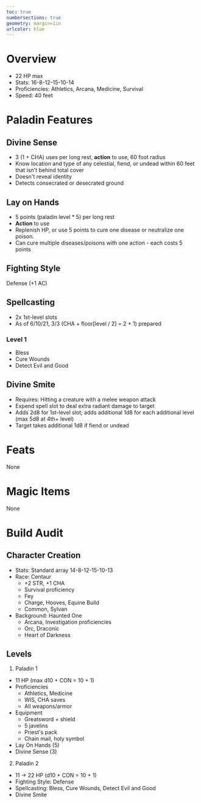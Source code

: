 ```yaml
---
toc: true
numbersections: true
geometry: margin=1in
urlcolor: blue
---
```


# Overview

- 22 HP max
- Stats: 16-8-12-15-10-14
- Proficiencies: Athletics, Arcana, Medicine, Survival
- Speed: 40 feet

# Paladin Features

## Divine Sense

- 3 (1 + CHA) uses per long rest, **action** to use, 60 foot radius
- Know location and type of any celestial, fiend, or undead within 60 feet that
  isn't behind total cover
- Doesn't reveal identity
- Detects consecrated or desecrated ground

## Lay on Hands

- 5 points (paladin level \* 5) per long rest
- **Action** to use
- Replenish HP, or use 5 points to cure one disease or neutralize one poison.
- Can cure multiple diseases/poisons with one action - each costs 5 points

## Fighting Style

Defense (+1 AC)

## Spellcasting

- 2x 1st-level slots
- As of 6/10/21, 3/3 (CHA + floor[level / 2] = 2 + 1) prepared

### Level 1

- Bless
- Cure Wounds
- Detect Evil and Good

## Divine Smite

- Requires: Hitting a creature with a melee weapon attack
- Expend spell slot to deal extra radiant damage to target
- Adds 2d8 for 1st-level slot; adds additional 1d8 for each additional level (max 5d8 at 4th+ level)
- Target takes additional 1d8 if fiend or undead

# Feats

None

# Magic Items

None

# Build Audit

## Character Creation

- Stats: Standard array 14-8-12-15-10-13
- Race: Centaur
  - +2 STR, +1 CHA
  - Survival proficiency
  - Fey
  - Charge, Hooves, Equine Build
  - Common, Sylvan
- Background: Haunted One
  - Arcana, Investigation proficiencies
  - Orc, Draconic
  - Heart of Darkness

## Levels

1. Paladin 1
  - 11 HP (max d10 + CON = 10 + 1)
  - Proficiencies
    - Athletics, Medicine
    - WIS, CHA saves
    - All weapons/armor
  - Equipment
    - Greatsword + shield
    - 5 javelins
    - Priest's pack
    - Chain mail, holy symbol
  - Lay On Hands (5)
  - Divine Sense (3)

2. Paladin 2
  - 11 -> 22 HP (d10 + CON = 10 + 1)
  - Fighting Style: Defense
  - Spellcasting: Bless, Cure Wounds, Detect Evil and Good
  - Divine Smite
